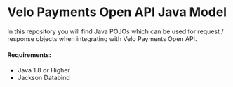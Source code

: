 # Velo Payments Open API Java Model

In this repository you will find Java POJOs which can be used for request / response objects when integrating
with Velo Payments Open API.

#### Requirements:
* Java 1.8 or Higher
* Jackson Databind
